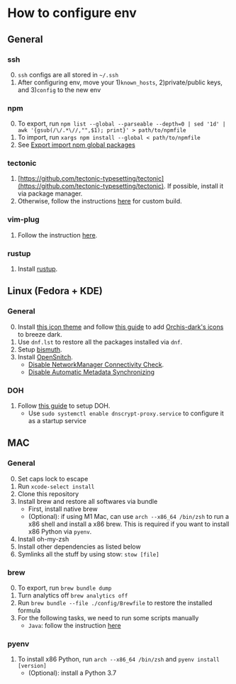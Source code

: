 # How to configure env

## General

### ssh

0. `ssh` configs are all stored in `~/.ssh`
1. After configuring env, move your 1)`known_hosts`, 2)private/public keys, and 3)`config` to the new env

### npm

0. To export, run `npm list --global --parseable --depth=0 | sed '1d' | awk '{gsub(/\/.*\//,"",$1); print}' > path/to/npmfile`
1. To import, run `xargs npm install --global < path/to/npmfile`
2. See [Export import npm global packages](https://stackoverflow.com/a/41199625)

### tectonic

1. [https://github.com/tectonic-typesetting/tectonic](https://github.com/tectonic-typesetting/tectonic). If possible, install it via package manager.
2. Otherwise, follow the instructions [here](https://tectonic-typesetting.github.io/book/latest/howto/build-tectonic/index.html) for custom build.

### vim-plug

1. Follow the instruction [here](https://github.com/junegunn/vim-plug).

### rustup

1. Install [rustup](https://www.rust-lang.org/tools/install).


## Linux (Fedora + KDE)

### General

0. Install [this icon theme](https://github.com/vinceliuice/Tela-circle-icon-theme) and follow [this guide](https://www.maketecheasier.com/use-custom-tray-icons-in-kde/) to add [Orchis-dark's icons](https://github.com/vinceliuice/Orchis-kde) to breeze dark.
1. Use `dnf.lst` to restore all the packages installed via `dnf`.
2. Setup [bismuth](https://github.com/Bismuth-Forge/bismuth).
3. Install [OpenSnitch](https://github.com/evilsocket/opensnitch).
    - [Disable NetworkManager Connectivity Check](https://www.reddit.com/r/Fedora/comments/6jk62f/how_can_i_stop_fedora_from_contacting/).
    - [Disable Automatic Metadata Synchronizing](https://www.reddit.com/r/Fedora/comments/p10a5o/comment/j5ysqw1/)

### DOH

1. Follow [this guide](https://dev.to/mfat/how-to-enable-system-wide-dns-over-https-on-fedora-linux-og7) to setup DOH.
    - Use `sudo systemctl enable dnscrypt-proxy.service` to configure it as a startup service


## MAC

### General

0. Set caps lock to escape
1. Run `xcode-select install`
2. Clone this repository
3. Install brew and restore all softwares via bundle
    - First, install native brew
    - (Optional): if using M1 Mac, can use `arch --x86_64 /bin/zsh` to run a x86 shell and install a x86 brew.
        This is required if you want to install x86 Python via `pyenv`.
4. Install oh-my-zsh
5. Install other dependencies as listed below
6. Symlinks all the stuff by using stow: `stow [file]`

### brew

0. To export, run `brew bundle dump`
1. Turn analytics off `brew analytics off`
2. Run `brew bundle --file ./config/Brewfile` to restore the installed formula
3. For the following tasks, we need to run some scripts manually
    - `Java`: follow the instruction [here](https://formulae.brew.sh/formula/openjdk@17)

### pyenv

1. To install x86 Python, run `arch --x86_64 /bin/zsh` and `pyenv install [version]`
    - (Optional): install a Python 3.7